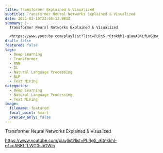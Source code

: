 ```yaml
---
title: Transformer Explained & Visualized
subtitle: Transformer Neural Networks Explained & Visualized
date: 2021-02-16T22:06:12.981Z
summary: |-
  Transformer Neural Networks Explained & Visualized

  <https://www.youtube.com/playlist?list=PLRgS_r6tnkkhI-q1auABKLfLWG0suOWln>
draft: false
featured: false
tags:
  - Deep Learning
  - Transformer
  - RNN
  - DL
  - Natural Language Processing
  - NLP
  - Text Mining
categories:
  - Deep Learning
  - Natural Language Processing
  - Text Mining
image:
  filename: featured
  focal_point: Smart
  preview_only: false
---
```

Transformer Neural Networks Explained & Visualized

<https://www.youtube.com/playlist?list=PLRgS_r6tnkkhI-q1auABKLfLWG0suOWln>